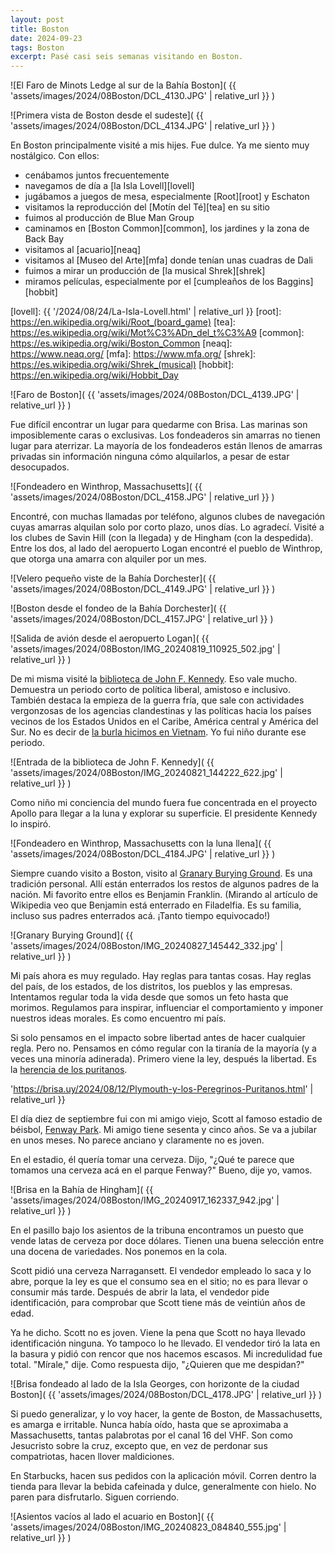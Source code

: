 ```yaml
---
layout: post
title: Boston
date: 2024-09-23
tags: Boston
excerpt: Pasé casi seis semanas visitando en Boston.
---
```


![El Faro de Minots Ledge al sur de la Bahía Boston](
  {{ 'assets/images/2024/08Boston/DCL_4130.JPG' | relative_url }}
)

![Primera vista de Boston desde el sudeste](
  {{ 'assets/images/2024/08Boston/DCL_4134.JPG' | relative_url }}
)

En Boston principalmente visité a mis hijes. Fue dulce. Ya me siento
muy nostálgico. Con ellos:

- cenábamos juntos frecuentemente
- navegamos de día a [la Isla Lovell][lovell]
- jugábamos a juegos de mesa, especialmente [Root][root] y Eschaton
- visitamos la reproducción del [Motín del Té][tea] en su sitio
- fuimos al producción de Blue Man Group
- caminamos en [Boston Common][common], los jardines y la zona de Back Bay
- visitamos al [acuario][neaq]
- visitamos al [Museo del Arte][mfa] donde tenían unas cuadras de Dali
- fuimos a mirar un producción de [la musical Shrek][shrek]
- miramos películas, especialmente por el [cumpleaños de los Baggins][hobbit]

[lovell]: {{ '/2024/08/24/La-Isla-Lovell.html' | relative_url }}
[root]: https://en.wikipedia.org/wiki/Root_(board_game)
[tea]: https://es.wikipedia.org/wiki/Mot%C3%ADn_del_t%C3%A9
[common]: https://es.wikipedia.org/wiki/Boston_Common
[neaq]: https://www.neaq.org/
[mfa]: https://www.mfa.org/
[shrek]: https://es.wikipedia.org/wiki/Shrek_(musical)
[hobbit]: https://en.wikipedia.org/wiki/Hobbit_Day

![Faro de Boston](
  {{ 'assets/images/2024/08Boston/DCL_4139.JPG' | relative_url }}
)

Fue difícil encontrar un lugar para quedarme con Brisa. Las marinas son
imposiblemente caras o exclusivas. Los fondeaderos sin amarras no tienen
lugar para aterrizar. La mayoría de los fondeaderos están llenos de amarras
privadas sin información ninguna cómo alquilarlos, a pesar de estar desocupados.

![Fondeadero en Winthrop, Massachusetts](
  {{ 'assets/images/2024/08Boston/DCL_4158.JPG' | relative_url }}
)

Encontré, con muchas llamadas por teléfono, algunos clubes de navegación
cuyas amarras alquilan solo por corto plazo, unos días. Lo agradecí.
Visité a los clubes de Savin Hill (con la llegada) y de Hingham (con la
despedida). Entre los dos, al lado del aeropuerto Logan encontré el pueblo de
Winthrop, que otorga una amarra con alquiler por un mes.

![Velero pequeño viste de la Bahía Dorchester](
  {{ 'assets/images/2024/08Boston/DCL_4149.JPG' | relative_url }}
)

![Boston desde el fondeo de la Bahía Dorchester](
  {{ 'assets/images/2024/08Boston/DCL_4157.JPG' | relative_url }}
)

![Salida de avión desde el aeropuerto Logan](
  {{ 'assets/images/2024/08Boston/IMG_20240819_110925_502.jpg' | relative_url }}
)

De mi misma visité la [biblioteca de John F. Kennedy][jfk].
Eso vale mucho. Demuestra un periodo corto de política liberal, amistoso e
inclusivo. También destaca la empieza de la guerra fría, que sale con actividades
vergonzosas de los agencias clandestinas y las políticas hacia los países
vecinos de los Estados Unidos en el Caribe, América central y América del Sur.
No es decir de [la burla hicimos en Vietnam][viet]. Yo fui niño durante
ese periodo.

[jfk]: https://es.wikipedia.org/wiki/Biblioteca_y_Museo_Presidencial_de_John_F._Kennedy
[viet]: https://es.wikipedia.org/wiki/Guerra_de_Vietnam

![Entrada de la biblioteca de John F. Kennedy](
  {{ 'assets/images/2024/08Boston/IMG_20240821_144222_622.jpg' | relative_url }}
)

Como niño mi conciencia del mundo fuera fue concentrada en el proyecto Apollo
para llegar a la luna y explorar su superficie. El presidente Kennedy lo
inspiró.

![Fondeadero en Winthrop, Massachusetts con la luna llena](
  {{ 'assets/images/2024/08Boston/DCL_4184.JPG' | relative_url }}
)

Siempre cuando visito a Boston, visito al [Granary Burying Ground][gbg]. Es una
tradición personal.  Allí están enterrados los restos de algunos padres de la
nación. Mi favorito entre ellos es Benjamin Franklin. (Mirando al artículo de
Wikipedia veo que Benjamin está enterrado en Filadelfia. Es su familia, incluso
sus padres enterrados acá. ¡Tanto tiempo equivocado!)

[gbg]: https://en.wikipedia.org/wiki/Granary_Burying_Ground

![Granary Burying Ground](
  {{ 'assets/images/2024/08Boston/IMG_20240827_145442_332.jpg' | relative_url }}
)

Mi país ahora es muy regulado. Hay reglas para tantas cosas. Hay reglas del
país, de los estados, de los distritos, los pueblos y las empresas.
Intentamos regular toda la vida desde que somos un feto hasta que morimos.
Regulamos para inspirar, influenciar el comportamiento y
imponer nuestros ideas morales. Es como encuentro mi país.

Si solo pensamos en el impacto sobre libertad antes de hacer cualquier regla.
Pero no. Pensamos en cómo regular con la tiranía de la mayoría (y a veces una
minoría adinerada).  Primero viene la ley, después la libertad. Es la [herencia
de los puritanos][ply].

[ply]: {{
  'https://brisa.uy/2024/08/12/Plymouth-y-los-Peregrinos-Puritanos.html' |
  relative_url
}}

El día diez de septiembre fui con mi amigo viejo, Scott al famoso estadio
de béisbol, [Fenway Park][fenway]. Mi amigo tiene sesenta y cinco años.
Se va a jubilar en unos meses. No parece anciano y claramente no es joven.

[fenway]: https://es.wikipedia.org/wiki/Fenway_Park

En el estadio, él quería tomar una cerveza. Dijo, "¿Qué te parece que
tomamos una cerveza acá en el parque Fenway?" Bueno, dije yo, vamos.

![Brisa en la Bahía de Hingham](
  {{ 'assets/images/2024/08Boston/IMG_20240917_162337_942.jpg' | relative_url }}
)

En el pasillo bajo los asientos de la tribuna encontramos un puesto que
vende latas de cerveza por doce dólares. Tienen una buena selección entre una
docena de variedades. Nos ponemos en la cola.

Scott pidió una cerveza Narragansett. El vendedor empleado lo saca y
lo abre, porque la ley es que el consumo sea en el sitio; no es para llevar
o consumir más tarde. Después de abrir la lata, el vendedor pide identificación,
para comprobar que Scott tiene más de veintiún años de edad.

Ya he dicho. Scott no es joven. Viene la pena que Scott no haya llevado
identificación ninguna. Yo tampoco lo he llevado. El vendedor tiró la lata
en la basura y pidió con rencor que nos hacemos escasos. Mi incredulidad fue
total. "Mírale," dije. Como respuesta dijo, "¿Quieren que me despidan?"

![Brisa fondeado al lado de la Isla Georges, con horizonte de la ciudad Boston](
  {{ 'assets/images/2024/08Boston/DCL_4178.JPG' | relative_url }}
)

Si puedo generalizar, y lo voy hacer, la gente de Boston, de Massachusetts,
es amarga e irritable. Nunca había oído, hasta que se aproximaba a
Massachusetts, tantas palabrotas por el canal 16 del VHF. Son como Jesucristo
sobre la cruz, excepto que, en vez de perdonar sus compatriotas, hacen llover
maldiciones.

En Starbucks, hacen sus pedidos con la aplicación móvil. Corren dentro la
tienda para llevar la bebida cafeinada y dulce, generalmente con hielo. No
paren para disfrutarlo. Siguen corriendo.

![Asientos vacíos al lado el acuario en Boston](
  {{ 'assets/images/2024/08Boston/IMG_20240823_084840_555.jpg' | relative_url }}
)


